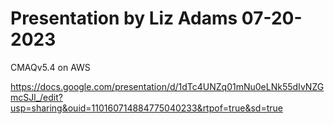 # Presentation by Liz Adams 07-20-2023

CMAQv5.4 on AWS

https://docs.google.com/presentation/d/1dTc4UNZq01mNu0eLNk55dIvNZGmcSJl_/edit?usp=sharing&ouid=110160714884775040233&rtpof=true&sd=true
